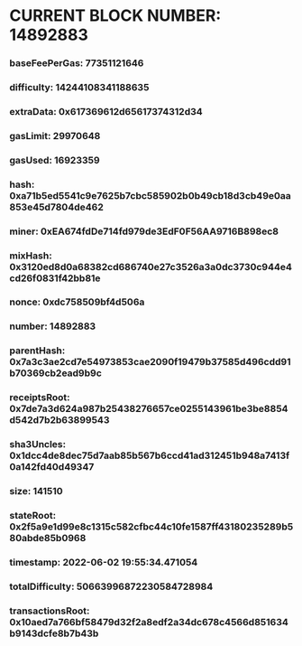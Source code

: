 # CURRENT BLOCK NUMBER: 14892883

### baseFeePerGas: 77351121646
### difficulty: 14244108341188635
### extraData: 0x617369612d65617374312d34
### gasLimit: 29970648
### gasUsed: 16923359
### hash: 0xa71b5ed5541c9e7625b7cbc585902b0b49cb18d3cb49e0aa853e45d7804de462
### miner: 0xEA674fdDe714fd979de3EdF0F56AA9716B898ec8
### mixHash: 0x3120ed8d0a68382cd686740e27c3526a3a0dc3730c944e4cd26f0831f42bb81e
### nonce: 0xdc758509bf4d506a
### number: 14892883
### parentHash: 0x7a3c3ae2cd7e54973853cae2090f19479b37585d496cdd91b70369cb2ead9b9c
### receiptsRoot: 0x7de7a3d624a987b25438276657ce0255143961be3be8854d542d7b2b63899543
### sha3Uncles: 0x1dcc4de8dec75d7aab85b567b6ccd41ad312451b948a7413f0a142fd40d49347
### size: 141510
### stateRoot: 0x2f5a9e1d99e8c1315c582cfbc44c10fe1587ff43180235289b580abde85b0968
### timestamp: 2022-06-02 19:55:34.471054
### totalDifficulty: 50663996872230584728984
### transactionsRoot: 0x10aed7a766bf58479d32f2a8edf2a34dc678c4566d851634b9143dcfe8b7b43b
